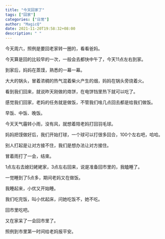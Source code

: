```yaml
---
title: "今天回家了"
tags: ["回家"]
categories: ["日常"]
author: "MagicQ"
date: 2021-11-20T19:58:32+08:00
description: " "
---
```


今天周六，照例是要回老家转一圈的，看看爸妈。

今天算是回的比较早的一次，一般会去都快中午了，今天11点左右到家。

到家后，妈妈在蒸馍，熟悉的一幕一幕。

大大的锅头，冒着浓稠的热气混着柴火产生的烟，妈妈在锅头旁烧着火。

看到我们回来，就说昨天刚做的烙饼，在电饼铛里热下就可以吃了。

感觉我们回家，老妈的任务就是做饭，不管我们啥几点回去都是给我们做饭。

早饭、中饭、晚饭。

今天天气霾转小雨，没有风，就想着陪老妈打回羽毛球。

妈妈把馍做好后，我们开始打球，一个球可以打很多回合，100个左右吧，哈哈。

别人打起是让对方接不住，我们是想办法让对方接住。

冒着雨打了一会，结束。

1点左右去媳妇姥姥家，3点左右回来，说是准备回市里的，我瞌睡了。

一觉睡到了5点多，期间老妈又在做饭。

我睡起来，小优又开始睡。

我们吃完饭，叫小优起床，问她吃饭不，她不吃。

回市里吃吧。

又在家呆了一会回市里了。

照例到市里第一时间给老妈报平安。
